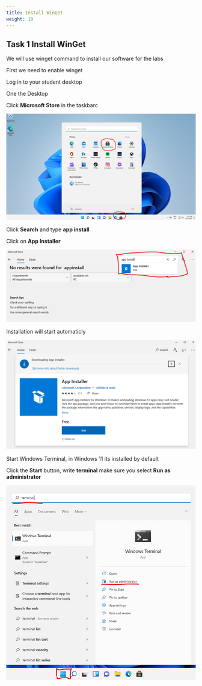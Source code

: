 ```yaml
---
title: Install WinGet
weight: 10
---
```



## Task 1 Install WinGet

We will use winget command to install our software for the labs

First we need to enable winget

Log in to your student desktop

One the Desktop

Click __Microsoft Store__ in the taskbarc

![Alt text](images/003_microsoft_store.png?raw=true "start microsoft store")

Click __Search__ and type __app install__

Click on __App Installer__

![Alt text](images/004_search_appinstall.png?raw=true "start microsoft store")

Installation will start automaticly

![Alt text](images/005_app_installer.png?raw=true "app installer")

Start Windows Terminal, in Windows 11 its installed by default

Click the __Start__ button, write __terminal__ make sure you select __Run as administrator__

![Alt text](images/006_start_winterm.png?raw=true "start winterm")
